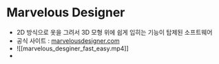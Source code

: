 # Marvelous Designer
- 2D 방식으로 옷을 그려서 3D 모형 위에 쉽게 입히는 기능이 탑제된 소프트웨어
- 공식 사이트 : [marvelousdesigner.com](https://www.marvelousdesigner.com/)
- ![[marvelous_desginer_fast_easy.mp4]]
- 